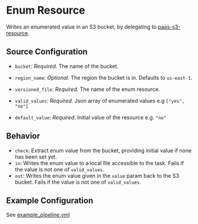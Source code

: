 # Enum Resource

Writes an enumerated value in an S3 bucket, by delegating to [paas-s3-resource](https://github.com/alphagov/paas-s3-resource).

## Source Configuration

* `bucket`: *Required.* The name of the bucket.

* `region_name`: *Optional.* The region the bucket is in. Defaults to
  `us-east-1`.

* `versioned_file`: *Required.* The name of the enum resource.
* `valid_values`: *Required.* Json array of enumerated values e.g `["yes", "no"]`
* `default_value`: *Required.* Initial value of the resource e.g. `"no"`

## Behavior

* `check`: Extract enum value from the bucket, providing initial value if none has been set yet.
* `in`: Writes the enum value to a local file accessible to the task.
        Fails if the value is not one of `valid_values`.
* `out`: Writes the enum value given in the `value` param back to the S3 bucket.
         Fails if the value is not one of `valid_values`.

## Example Configuration

See [example_pipeline.yml](example_pipeline.yml)
